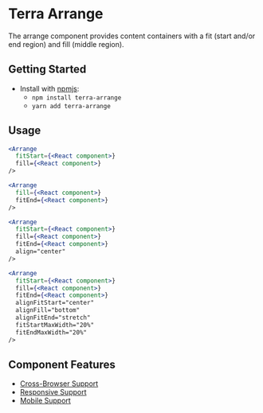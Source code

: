 # Terra Arrange

The arrange component provides content containers with a fit (start and/or end region) and fill (middle region).

## Getting Started

- Install with [npmjs](https://www.npmjs.com):
  - `npm install terra-arrange`
  - `yarn add terra-arrange`

## Usage

```jsx
<Arrange
  fitStart={<React component>}
  fill={<React component>}
/>

<Arrange
  fill={<React component>}
  fitEnd={<React component>}
/>

<Arrange
  fitStart={<React component>}
  fill={<React component>}
  fitEnd={<React component>}
  align="center"
/>

<Arrange
  fitStart={<React component>}
  fill={<React component>}
  fitEnd={<React component>}
  alignFitStart="center"
  alignFill="bottom"
  alignFitEnd="stretch"
  fitStartMaxWidth="20%"
  fitEndMaxWidth="20%"
/>
```

## Component Features
* [Cross-Browser Support](https://github.com/cerner/terra-core/wiki/Component-Features#cross-browser-support)
* [Responsive Support](https://github.com/cerner/terra-core/wiki/Component-Features#responsive-support)
* [Mobile Support](https://github.com/cerner/terra-core/wiki/Component-Features#mobile-support)
